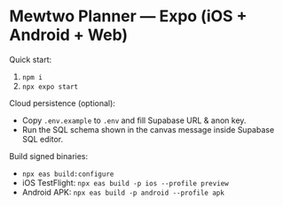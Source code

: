 # Mewtwo Planner — Expo (iOS + Android + Web)
Quick start:
1) `npm i`
2) `npx expo start`

Cloud persistence (optional):
- Copy `.env.example` to `.env` and fill Supabase URL & anon key.
- Run the SQL schema shown in the canvas message inside Supabase SQL editor.

Build signed binaries:
- `npx eas build:configure`
- iOS TestFlight: `npx eas build -p ios --profile preview`
- Android APK:   `npx eas build -p android --profile apk`
